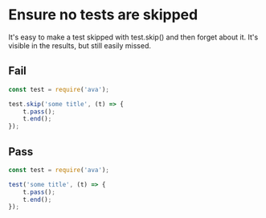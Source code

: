 # Ensure no tests are skipped

It's easy to make a test skipped with test.skip() and then forget about it. It's visible in the results, but still easily missed.


## Fail

```js
const test = require('ava');

test.skip('some title', (t) => {
	t.pass();
	t.end();
});
```


## Pass

```js
const test = require('ava');

test('some title', (t) => {
	t.pass();
	t.end();
});
```
